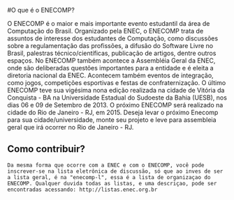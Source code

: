 #O que é o ENECOMP?

O ENECOMP é o maior e mais importante evento estudantil da área de Computação do Brasil. Organizado pela ENEC, o ENECOMP trata de assuntos de interesse dos estudantes de Computação, como discussões sobre a regulamentação das profissões, a difusão do Software Livre no Brasil, palestras técnico/científicas, publicação de artigos, dentre outros espaços.
No ENECOMP também acontece a Assembléia Geral da ENEC, onde são deliberadas questões importantes para a entidade e é eleita a diretoria nacional da ENEC.
Acontecem também eventos de integração, como jogos, competições esportivas e festas de confraternização.
O último ENECOMP teve sua vigésima nona edição realizada na cidade de Vitória da Conquista - BA na Universidade Estadual do Sudoeste da Bahia (UESB), nos dias 06 e 09 de Setembro de 2013.
O próximo ENECOMP será realizado na cidade do Rio de Janeiro - RJ, em 2015. Deseja levar o próximo Enecomp para sua cidade/universidade, monte seu projeto e leve para assembleia geral que irá ocorrer no Rio de Janeiro - RJ.

Como contribuir?
----------------
	Da mesma forma que ocorre com a ENEC e com o ENECOMP, você pode inscrever-se na lista eletrônica de discussão, só que ao inves de ser a lista geral, é na "enecomp-l", essa é a lista de organizaçao do ENECOMP. Qualquer duvida todas as listas, e uma descriçao, pode ser encontradas acessando: http://listas.enec.org.br

